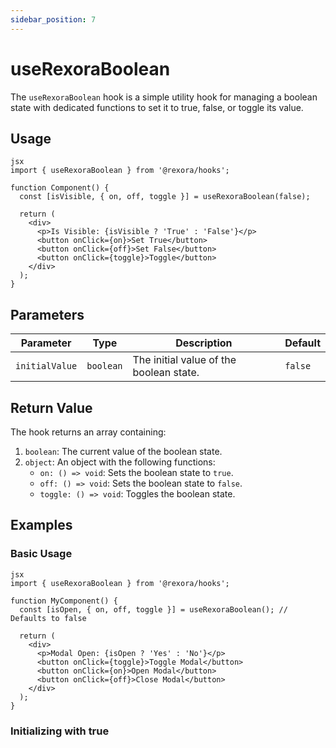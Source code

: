 ```yaml
---
sidebar_position: 7
---
```


# useRexoraBoolean

The `useRexoraBoolean` hook is a simple utility hook for managing a boolean state with dedicated functions to set it to true, false, or toggle its value.



## Usage
```
jsx
import { useRexoraBoolean } from '@rexora/hooks';

function Component() {
  const [isVisible, { on, off, toggle }] = useRexoraBoolean(false);

  return (
    <div>
      <p>Is Visible: {isVisible ? 'True' : 'False'}</p>
      <button onClick={on}>Set True</button>
      <button onClick={off}>Set False</button>
      <button onClick={toggle}>Toggle</button>
    </div>
  );
}
```
## Parameters

| Parameter      | Type    | Description                             | Default |
| -------------- | ------- | --------------------------------------- | ------- |
| `initialValue` | `boolean` | The initial value of the boolean state. | `false` |

## Return Value

The hook returns an array containing:

1.  `boolean`: The current value of the boolean state.
2.  `object`: An object with the following functions:
    *   `on: () => void`: Sets the boolean state to `true`.
    *   `off: () => void`: Sets the boolean state to `false`.
    *   `toggle: () => void`: Toggles the boolean state.

## Examples

### Basic Usage
```
jsx
import { useRexoraBoolean } from '@rexora/hooks';

function MyComponent() {
  const [isOpen, { on, off, toggle }] = useRexoraBoolean(); // Defaults to false

  return (
    <div>
      <p>Modal Open: {isOpen ? 'Yes' : 'No'}</p>
      <button onClick={toggle}>Toggle Modal</button>
      <button onClick={on}>Open Modal</button>
      <button onClick={off}>Close Modal</button>
    </div>
  );
}
```
### Initializing with true
